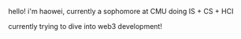 hello! i'm haowei, currently a sophomore at CMU doing IS + CS + HCI

currently trying to dive into web3 development!
